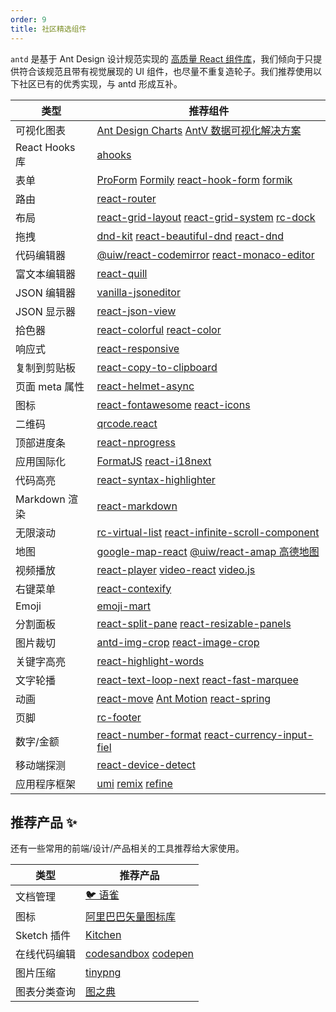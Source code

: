 ```yaml
---
order: 9
title: 社区精选组件
---
```


`antd` 是基于 Ant Design 设计规范实现的 [高质量 React 组件库](/components/overview)，我们倾向于只提供符合该规范且带有视觉展现的 UI 组件，也尽量不重复造轮子。我们推荐使用以下社区已有的优秀实现，与 antd 形成互补。

| 类型           | 推荐组件                                                                                                                                                                                                                    |
| -------------- | --------------------------------------------------------------------------------------------------------------------------------------------------------------------------------------------------------------------------- |
| 可视化图表     | [Ant Design Charts](https://charts.ant.design/zh) [AntV 数据可视化解决方案](https://antv.vision/zh)                                                                                                                         |
| React Hooks 库 | [ahooks](https://github.com/alibaba/hooks)                                                                                                                                                                                  |
| 表单           | [ProForm](https://procomponents.ant.design/components/form) [Formily](https://github.com/alibaba/formily) [react-hook-form](https://github.com/react-hook-form/react-hook-form) [formik](https://github.com/formium/formik) |
| 路由           | [react-router](https://github.com/ReactTraining/react-router)                                                                                                                                                               |
| 布局           | [react-grid-layout](https://github.com/react-grid-layout/react-grid-layout) [react-grid-system](https://github.com/sealninja/react-grid-system) [rc-dock](https://github.com/ticlo/rc-dock)                                 |
| 拖拽           | [dnd-kit](https://github.com/clauderic/dnd-kit) [react-beautiful-dnd](https://github.com/atlassian/react-beautiful-dnd/) [react-dnd](https://github.com/gaearon/react-dnd)                                                  |
| 代码编辑器     | [@uiw/react-codemirror](https://github.com/uiwjs/react-codemirror) [react-monaco-editor](https://github.com/react-monaco-editor/react-monaco-editor)                                                                        |
| 富文本编辑器   | [react-quill](https://github.com/zenoamaro/react-quill)                                                                                                                                                                     |
| JSON 编辑器    | [vanilla-jsoneditor](https://github.com/josdejong/svelte-jsoneditor)                                                                                                                                                        |
| JSON 显示器    | [react-json-view](https://github.com/mac-s-g/react-json-view)                                                                                                                                                               |
| 拾色器         | [react-colorful](https://github.com/omgovich/react-colorful) [react-color](http://casesandberg.github.io/react-color/)                                                                                                      |
| 响应式         | [react-responsive](https://github.com/contra/react-responsive)                                                                                                                                                              |
| 复制到剪贴板   | [react-copy-to-clipboard](https://github.com/nkbt/react-copy-to-clipboard)                                                                                                                                                  |
| 页面 meta 属性 | [react-helmet-async](https://github.com/staylor/react-helmet-async)                                                                                                                                                         |
| 图标           | [react-fontawesome](https://github.com/FortAwesome/react-fontawesome) [react-icons](https://github.com/gorangajic/react-icons)                                                                                              |
| 二维码         | [qrcode.react](https://github.com/zpao/qrcode.react)                                                                                                                                                                        |
| 顶部进度条     | [react-nprogress](https://github.com/tanem/react-nprogress)                                                                                                                                                                 |
| 应用国际化     | [FormatJS](https://github.com/formatjs/formatjs) [react-i18next](https://react.i18next.com)                                                                                                                                 |
| 代码高亮       | [react-syntax-highlighter](https://github.com/conorhastings/react-syntax-highlighter)                                                                                                                                       |
| Markdown 渲染  | [react-markdown](https://remarkjs.github.io/react-markdown/)                                                                                                                                                                |
| 无限滚动       | [rc-virtual-list](https://github.com/react-component/virtual-list/) [react-infinite-scroll-component](https://github.com/ankeetmaini/react-infinite-scroll-component)                                                       |
| 地图           | [google-map-react](https://github.com/istarkov/google-map-react) [@uiw/react-amap 高德地图](https://github.com/uiwjs/react-amap)                                                                                            |
| 视频播放       | [react-player](https://github.com/CookPete/react-player) [video-react](https://github.com/video-react/video-react) [video.js](http://docs.videojs.com/tutorial-react.html)                                                  |
| 右键菜单       | [react-contexify](https://github.com/fkhadra/react-contexify)                                                                                                                                                               |
| Emoji          | [emoji-mart](https://github.com/missive/emoji-mart)                                                                                                                                                                         |
| 分割面板       | [react-split-pane](https://github.com/tomkp/react-split-pane) [react-resizable-panels](https://github.com/bvaughn/react-resizable-panels)                                                                                   |
| 图片裁切       | [antd-img-crop](https://github.com/nanxiaobei/antd-img-crop) [react-image-crop](https://github.com/DominicTobias/react-image-crop)                                                                                          |
| 关键字高亮     | [react-highlight-words](https://github.com/bvaughn/react-highlight-words)                                                                                                                                                   |
| 文字轮播       | [react-text-loop-next](https://github.com/samarmohan/react-text-loop-next) [react-fast-marquee](https://github.com/justin-chu/react-fast-marquee)                                                                           |
| 动画           | [react-move](https://github.com/react-tools/react-move) [Ant Motion](https://motion.ant.design/components/tween-one) [react-spring](https://www.react-spring.io)                                                            |
| 页脚           | [rc-footer](https://github.com/react-component/footer)                                                                                                                                                                      |
| 数字/金额      | [react-number-format](https://github.com/s-yadav/react-number-format) [react-currency-input-fiel](https://github.com/cchanxzy/react-currency-input-field)                                                                   |
| 移动端探测     | [react-device-detect](https://github.com/duskload/react-device-detect)                                                                                                                                                      |
| 应用程序框架   | [umi](https://github.com/umijs/umi/) [remix](https://github.com/remix-run/remix) [refine](https://github.com/pankod/refine)                                                                                                 |

## 推荐产品 ✨

还有一些常用的前端/设计/产品相关的工具推荐给大家使用。

| 类型         | 推荐产品                                                              |
| ------------ | --------------------------------------------------------------------- |
| 文档管理     | [🐦 语雀](https://www.yuque.com/?chInfo=ch_antd)                      |
| 图标         | [阿里巴巴矢量图标库](https://www.iconfont.cn/)                        |
| Sketch 插件  | [Kitchen](https://kitchen.alipay.com)                                 |
| 在线代码编辑 | [codesandbox](https://codesandbox.io/) [codepen](https://codepen.io/) |
| 图片压缩     | [tinypng](https://tinypng.com/)                                       |
| 图表分类查询 | [图之典](http://tuzhidian.com/)                                       |

<style>
.markdown table td:first-child {
  width: 20%;
  font-weight: 500;
}
.markdown table td > a:not(:last-child) {
  margin-right: 18px;
}
.markdown table td > a:not(:last-child)::after {
  position: absolute;
  margin: 0 6px 0 8px;
  color: #bbb;
  content: '|';
  pointer-events: none;
}
</style>
